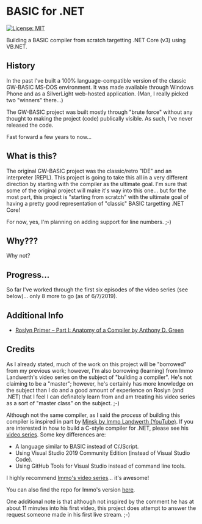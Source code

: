 # BASIC for .NET

[![License: MIT](https://img.shields.io/badge/License-MIT-green.svg)](LICENSE)

Building a BASIC compiler from scratch targetting .NET Core (v3) using VB.NET.

## History

In the past I've built a 100% language-compatible version of the classic GW-BASIC MS-DOS environment.  It was made 
available through Windows Phone and as a SilverLight web-hosted application.  (Man, I really picked two "winners" there...)

The GW-BASIC project was built mostly through "brute force" without any thought to making the project (code) publically 
visible.  As such, I've never released the code.

Fast forward a few years to now...

## What is this?

The original GW-BASIC project was the classic/retro "IDE" and an interpreter (REPL).  This project is going to take this 
all in a very different direction by starting with the compiler as the ultimate goal.  I'm sure that some of the original 
project will make it's way into this one... but for the most part, this project is "starting from scratch" with the 
ultimate goal of having a pretty good representation of "classic" BASIC targetting .NET Core!

For now, yes, I'm planning on adding support for line numbers. ;-)

## Why???

Why not?

## Progress...

So far I've worked through the first six episodes of the video series (see below)... only 8 more to go (as of 6/7/2019).

## Additional Info

- [Roslyn Primer – Part I: Anatomy of a Compiler by Anthony D. Green](https://devblogs.microsoft.com/vbteam/roslyn-primer-part-i-anatomy-of-a-compiler/)

## Credits

As I already stated, much of the work on this project will be "borrowed" from my previous work; however, I'm also borrowing
(learning) from Immo Landwerth's video series on the subject of "building a compiler".  He's not claiming to be a "master"; 
however, he's certainly has more knowledge on the subject than I do and a good amount of experience on Roslyn (and .NET) that
I feel I can definately learn from and am treating his video series as a sort of "master class" on the subject. ;-)

Although not the same compiler, as I said the *process* of building this compiler is inspired in part by [Minsk by Immo Landwerth (YouTube)](https://www.youtube.com/watch?v=wgHIkdUQbp0&list=PLRAdsfhKI4OWNOSfS7EUu5GRAVmze1t2y).  If you are interested in how to build a C-style compiler for .NET, please see his [video series](https://www.youtube.com/watch?v=wgHIkdUQbp0&list=PLRAdsfhKI4OWNOSfS7EUu5GRAVmze1t2y).  Some key differences are:

- A language similar to BASIC instead of C/JScript.
- Using Visual Studio 2019 Community Edition (instead of Visual Studio Code).
- Using GitHub Tools for Visual Studio instead of command line tools.

I highly recommend [Immo's video series](https://www.youtube.com/watch?v=wgHIkdUQbp0&list=PLRAdsfhKI4OWNOSfS7EUu5GRAVmze1t2y)... it's awesome!

You can also find the repo for Immo's version [here](https://github.com/terrajobst/minsk/).

One additional note is that although not inspired by the comment he has at about 11 minutes into his first video, this project does attempt to answer the request someone made in his first live stream. ;-)
